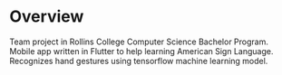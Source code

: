 # Overview
Team project in Rollins College Computer Science Bachelor Program. 
Mobile app written in Flutter to help learning American Sign Language.
Recognizes hand gestures using tensorflow machine learning model.
